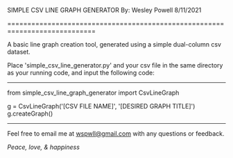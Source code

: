 SIMPLE CSV LINE GRAPH GENERATOR
By: Wesley Powell
8/11/2021

============================================================================

A basic line graph creation tool, generated using a simple dual-column csv dataset.

Place 'simple_csv_line_generator.py' and your csv file in the same directory as your running code, and input the following code:

----------------------------------------------------------------------------

from simple_csv_line_graph_generator import CsvLineGraph

g = CsvLineGraph('[CSV FILE NAME]', '[DESIRED GRAPH TITLE]')
g.createGraph()

----------------------------------------------------------------------------

Feel free to email me at wspwll@gmail.com with any questions or feedback.

*Peace, love, & happiness*
